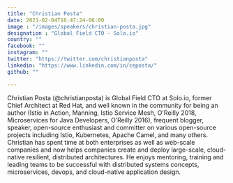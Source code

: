 ```yaml
---
title: "Christian Posta"
date: 2021-02-04T16:47:24-06:00
image : "/images/speakers/christian-posta.jpg"
designation : "Global Field CTO - Solo.io"
country: ""
facebook: ""
instagram: ""
twitter: "https://twitter.com/christianposta"
linkedin: "https://www.linkedin.com/in/ceposta/"
github: ""

---
```


Christian Posta (@christianposta) is Global Field CTO at Solo.io, former Chief Architect at Red Hat, and well known in the community for being an author (Istio in Action, Manning, Istio Service Mesh, O'Reilly 2018, Microservices for Java Developers, O’Reilly 2016), frequent blogger, speaker, open-source enthusiast and committer on various open-source projects including Istio, Kubernetes, Apache Camel, and many others. Christian has spent time at both enterprises as well as web-scale companies and now helps companies create and deploy large-scale, cloud-native resilient, distributed architectures. He enjoys mentoring, training and leading teams to be successful with distributed systems concepts, microservices, devops, and cloud-native application design.